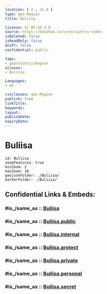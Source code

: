 ```yaml
---
location: [ 2 , 31.4 ] 
type: geo-Region
title: Buliisa

license: CC BY-SA 4.0
source: https://datahub.io/core/country-codes
isDeleted: false
isReadOnly: false
draft: false
confidential: public

tags:
- geo/Country/Region
aliases:
- Buliisa

Languages:
- de

cssclasses: geo-Region
publish: true
linkTitle: 
keywords: 
layout: 
publishDate: 
expiryDate: 
---
```


# Buliisa

```leaflet
id: Buliisa
zoomFeatures: true 
minZoom: 2 
maxZoom: 18
geojsonFolder: ./Buliisa/
markerFolder: ./Buliisa/
```


## Confidential Links & Embeds: 

### #is_/same_as :: [Buliisa](/_Standards/Earth/Continent/Africa/Africa~Central/Uganda/regions~Uganda/Uganda~West/Buliisa.md) 

### #is_/same_as :: [Buliisa.public](/_public/Earth/Continent/Africa/Africa~Central/Uganda/regions~Uganda/Uganda~West/Buliisa.public.md) 

### #is_/same_as :: [Buliisa.internal](/_internal/Earth/Continent/Africa/Africa~Central/Uganda/regions~Uganda/Uganda~West/Buliisa.internal.md) 

### #is_/same_as :: [Buliisa.protect](/_protect/Earth/Continent/Africa/Africa~Central/Uganda/regions~Uganda/Uganda~West/Buliisa.protect.md) 

### #is_/same_as :: [Buliisa.private](/_private/Earth/Continent/Africa/Africa~Central/Uganda/regions~Uganda/Uganda~West/Buliisa.private.md) 

### #is_/same_as :: [Buliisa.personal](/_personal/Earth/Continent/Africa/Africa~Central/Uganda/regions~Uganda/Uganda~West/Buliisa.personal.md) 

### #is_/same_as :: [Buliisa.secret](/_secret/Earth/Continent/Africa/Africa~Central/Uganda/regions~Uganda/Uganda~West/Buliisa.secret.md)

